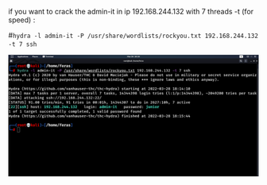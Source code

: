 
if you want to crack the admin-it in ip 192.168.244.132  with 7 threads -t (for speed) :

#`hydra -l admin-it -P /usr/share/wordlists/rockyou.txt 192.168.244.132 -t 7 ssh`


<img width="960" alt="keypad" src="https://github.com/ferasku123/Enumeration/blob/main/1-ssh/2-crack%20ssh%20with%20hydra/1-crack%20ssh%20with%20hydra.png">

